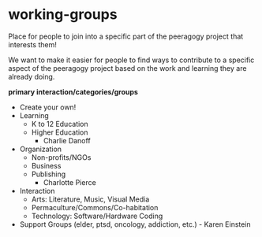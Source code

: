 # working-groups
Place for people to join into a specific part of the peeragogy project that interests them!

We want to make it easier for people to find ways to contribute to a specific aspect of the peeragogy project based on the work and learning they are already doing.

**primary interaction/categories/groups**
- Create your own!
- Learning
    - K to 12 Education
    - Higher Education
        - Charlie Danoff
- Organization
    - Non-profits/NGOs
    - Business
    - Publishing
        - Charlotte Pierce
- Interaction
    - Arts: Literature, Music, Visual Media
    - Permaculture/Commons/Co-habitation
    - Technology: Software/Hardware Coding
- Support Groups (elder, ptsd, oncology, addiction, etc.) 
            - Karen Einstein
